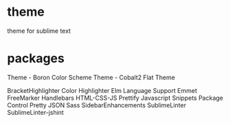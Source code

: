 # theme
theme for sublime text

# packages
Theme - Boron Color Scheme
Theme - Cobalt2 Flat Theme

BracketHighlighter
Color Highlighter
Elm Language Support
Emmet
FreeMarker
Handlebars
HTML-CSS-JS Prettify
Javascript Snippets
Package Control
Pretty JSON
Sass
SidebarEnhancements
SublimeLinter
SublimeLinter-jshint
